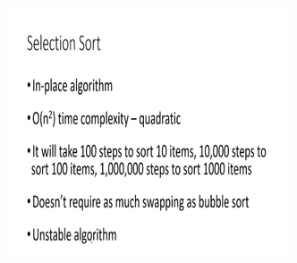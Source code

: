 
<p align="center">
        <a href="https://www.linkedin.com/in/all-an/">
            <img align="center" width="804" height="444"  src="/002-sort/002-selection-sort/selection-sort.png" />
        </a>
</p>